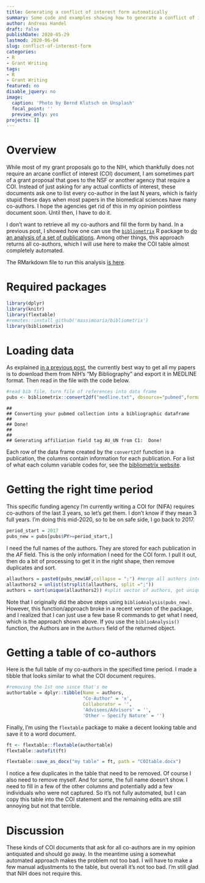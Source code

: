 ```yaml
---
title: Generating a conflict of interest form automatically
summary: Some code and examples showing how to generate a conflict of interest statement required by some funding agencies in an almost completely automated manner. 
author: Andreas Handel
draft: false
publishDate: 2020-05-29
lastmod: 2020-06-04
slug: conflict-of-interest-form
categories: 
- R 
- Grant Writing
tags: 
- R 
- Grant Writing
featured: no
disable_jquery: no
image:
  caption: 'Photo by Bernd Klutsch on Unsplash'
  focal_point: ''
  preview_only: yes
projects: []
---
```


<link href="{{< blogdown/postref >}}index_files/tabwid/tabwid.css" rel="stylesheet" />

# Overview

While most of my grant proposals go to the NIH, which thankfully does not require an arcane conflict of interest (COI) document, I am sometimes part of a grant proposal that goes to the NSF or another agency that require a COI. Instead of just asking for any actual conflicts of interest, these documents ask one to list every co-author in the last N years, which is fairly stupid these days when most papers in the biomedical sciences have many co-authors. I hope the agencies get rid of this in my opinion pointless document soon. Until then, I have to do it.

I don’t want to retrieve all my co-authors and fill the form by hand. In a previous post, I showed how one can use the [`bibliometrix`](https://www.bibliometrix.org/) R package to [do an analysis of a set of publications](/posts/publications-analysis-2/). Among other things, this approach returns all co-authors, which I will use here to make the COI table almost completely automated.

The RMarkdown file to run this analysis [is here](/post/2020-05-29-automate-conflict-of-interest-form/index.Rmarkdown).

# Required packages

``` r
library(dplyr)
library(knitr)
library(flextable)
#remotes::install_github('massimoaria/bibliometrix')
library(bibliometrix)
```

# Loading data

As explained [in a previous post](/posts/publications-analysis-2/), the currently best way to get all my papers is to download them from NIH’s “My Bibliography” and export it in MEDLINE format. Then read in the file with the code below.

``` r
#read bib file, turn file of references into data frame
pubs <- bibliometrix::convert2df("medline.txt", dbsource="pubmed",format="pubmed") 
```

    ## 
    ## Converting your pubmed collection into a bibliographic dataframe
    ## 
    ## Done!
    ## 
    ## 
    ## Generating affiliation field tag AU_UN from C1:  Done!

Each row of the data frame created by the `convert2df` function is a publication, the columns contain information for each publication.
For a list of what each column variable codes for, see the [bibliometrix website](https://www.bibliometrix.org/).

# Getting the right time period

This specific funding agency I’m currently writing a COI for (NIFA) requires co-authors of the last 3 years, so let’s get them. I don’t know if they mean 3 full years. I’m doing this mid-2020, so to be on safe side, I go back to 2017.

``` r
period_start = 2017
pubs_new = pubs[pubs$PY>=period_start,]
```

I need the full names of the authors. They are stored for each publication in the *AF* field. This is the only information I need for the COI form. I pull it out, then do a bit of processing to get it in the right shape, then remove duplicates and sort.

``` r
allauthors = paste0(pubs_new$AF,collapse = ";") #merge all authors into one vector
allauthors2 = unlist(strsplit(allauthors, split =";"))
authors = sort(unique(allauthors2)) #split vector of authors, get unique authors
```

Note that I originally did the above steps using `biblioAnalysis(pubs_new)`. However, this function/approach broke in a recent version of the package, and I realized that I can just use a few base R commands to get what I need, which is the approach shown above. If you use the `biblioAnalysis()` function, the Authors are in the `Authors` field of the returned object.

# Getting a table of co-authors

Here is the full table of my co-authors in the specified time period.
I made a tibble that looks similar to what the COI document requires.

``` r
#removing the 1st one since that's me
authortable = dplyr::tibble(Name = authors, 
                            "Co-Author" = 'x', 
                            Collaborator = '', 
                            'Advisees/Advisors' = '', 
                            'Other – Specify Nature' = '')
```

Finally, I’m using the `flextable` package to make a decent looking table and save it to a word document.

``` r
ft <- flextable::flextable(authortable)
flextable::autofit(ft)
```

<template id="346a0d98-4309-4a26-9a0b-f73298d4a474"><style>
.tabwid table{
  border-collapse:collapse;
  line-height:1;
  margin-left:auto;
  margin-right:auto;
  border-width: 0;
  display: table;
  margin-top: 1.275em;
  margin-bottom: 1.275em;
  border-spacing: 0;
  border-color: transparent;
}
.tabwid_left table{
  margin-left:0;
}
.tabwid_right table{
  margin-right:0;
}
.tabwid td {
    padding: 0;
}
.tabwid a {
  text-decoration: none;
}
.tabwid thead {
    background-color: transparent;
}
.tabwid tfoot {
    background-color: transparent;
}
.tabwid table tr {
background-color: transparent;
}
</style><div class="tabwid"><style>.cl-7f8ff422{border-collapse:collapse;}.cl-7f839614{font-family:'Arial';font-size:11pt;font-weight:normal;font-style:normal;text-decoration:none;color:rgba(0, 0, 0, 1.00);background-color:transparent;}.cl-7f839615{margin:0;text-align:left;border-bottom: 0 solid rgba(0, 0, 0, 1.00);border-top: 0 solid rgba(0, 0, 0, 1.00);border-left: 0 solid rgba(0, 0, 0, 1.00);border-right: 0 solid rgba(0, 0, 0, 1.00);padding-bottom:5pt;padding-top:5pt;padding-left:5pt;padding-right:5pt;line-height: 1;background-color:transparent;}.cl-7f8491b8{width:169pt;background-color:transparent;vertical-align: middle;border-bottom: 0 solid rgba(0, 0, 0, 1.00);border-top: 0 solid rgba(0, 0, 0, 1.00);border-left: 0 solid rgba(0, 0, 0, 1.00);border-right: 0 solid rgba(0, 0, 0, 1.00);margin-bottom:0;margin-top:0;margin-left:0;margin-right:0;}.cl-7f8491b9{width:110.4pt;background-color:transparent;vertical-align: middle;border-bottom: 0 solid rgba(0, 0, 0, 1.00);border-top: 0 solid rgba(0, 0, 0, 1.00);border-left: 0 solid rgba(0, 0, 0, 1.00);border-right: 0 solid rgba(0, 0, 0, 1.00);margin-bottom:0;margin-top:0;margin-left:0;margin-right:0;}.cl-7f8491ba{width:80.5pt;background-color:transparent;vertical-align: middle;border-bottom: 0 solid rgba(0, 0, 0, 1.00);border-top: 0 solid rgba(0, 0, 0, 1.00);border-left: 0 solid rgba(0, 0, 0, 1.00);border-right: 0 solid rgba(0, 0, 0, 1.00);margin-bottom:0;margin-top:0;margin-left:0;margin-right:0;}.cl-7f8491bb{width:70.7pt;background-color:transparent;vertical-align: middle;border-bottom: 0 solid rgba(0, 0, 0, 1.00);border-top: 0 solid rgba(0, 0, 0, 1.00);border-left: 0 solid rgba(0, 0, 0, 1.00);border-right: 0 solid rgba(0, 0, 0, 1.00);margin-bottom:0;margin-top:0;margin-left:0;margin-right:0;}.cl-7f8491bc{width:132.4pt;background-color:transparent;vertical-align: middle;border-bottom: 0 solid rgba(0, 0, 0, 1.00);border-top: 0 solid rgba(0, 0, 0, 1.00);border-left: 0 solid rgba(0, 0, 0, 1.00);border-right: 0 solid rgba(0, 0, 0, 1.00);margin-bottom:0;margin-top:0;margin-left:0;margin-right:0;}.cl-7f8491bd{width:110.4pt;background-color:transparent;vertical-align: middle;border-bottom: 0 solid rgba(0, 0, 0, 1.00);border-top: 0 solid rgba(0, 0, 0, 1.00);border-left: 0 solid rgba(0, 0, 0, 1.00);border-right: 0 solid rgba(0, 0, 0, 1.00);margin-bottom:0;margin-top:0;margin-left:0;margin-right:0;}.cl-7f8491be{width:132.4pt;background-color:transparent;vertical-align: middle;border-bottom: 0 solid rgba(0, 0, 0, 1.00);border-top: 0 solid rgba(0, 0, 0, 1.00);border-left: 0 solid rgba(0, 0, 0, 1.00);border-right: 0 solid rgba(0, 0, 0, 1.00);margin-bottom:0;margin-top:0;margin-left:0;margin-right:0;}.cl-7f8491bf{width:80.5pt;background-color:transparent;vertical-align: middle;border-bottom: 0 solid rgba(0, 0, 0, 1.00);border-top: 0 solid rgba(0, 0, 0, 1.00);border-left: 0 solid rgba(0, 0, 0, 1.00);border-right: 0 solid rgba(0, 0, 0, 1.00);margin-bottom:0;margin-top:0;margin-left:0;margin-right:0;}.cl-7f8491c0{width:169pt;background-color:transparent;vertical-align: middle;border-bottom: 0 solid rgba(0, 0, 0, 1.00);border-top: 0 solid rgba(0, 0, 0, 1.00);border-left: 0 solid rgba(0, 0, 0, 1.00);border-right: 0 solid rgba(0, 0, 0, 1.00);margin-bottom:0;margin-top:0;margin-left:0;margin-right:0;}.cl-7f8491c1{width:70.7pt;background-color:transparent;vertical-align: middle;border-bottom: 0 solid rgba(0, 0, 0, 1.00);border-top: 0 solid rgba(0, 0, 0, 1.00);border-left: 0 solid rgba(0, 0, 0, 1.00);border-right: 0 solid rgba(0, 0, 0, 1.00);margin-bottom:0;margin-top:0;margin-left:0;margin-right:0;}.cl-7f8491c2{width:110.4pt;background-color:transparent;vertical-align: middle;border-bottom: 0 solid rgba(0, 0, 0, 1.00);border-top: 0 solid rgba(0, 0, 0, 1.00);border-left: 0 solid rgba(0, 0, 0, 1.00);border-right: 0 solid rgba(0, 0, 0, 1.00);margin-bottom:0;margin-top:0;margin-left:0;margin-right:0;}.cl-7f852dc6{width:169pt;background-color:transparent;vertical-align: middle;border-bottom: 0 solid rgba(0, 0, 0, 1.00);border-top: 0 solid rgba(0, 0, 0, 1.00);border-left: 0 solid rgba(0, 0, 0, 1.00);border-right: 0 solid rgba(0, 0, 0, 1.00);margin-bottom:0;margin-top:0;margin-left:0;margin-right:0;}.cl-7f852dc7{width:80.5pt;background-color:transparent;vertical-align: middle;border-bottom: 0 solid rgba(0, 0, 0, 1.00);border-top: 0 solid rgba(0, 0, 0, 1.00);border-left: 0 solid rgba(0, 0, 0, 1.00);border-right: 0 solid rgba(0, 0, 0, 1.00);margin-bottom:0;margin-top:0;margin-left:0;margin-right:0;}.cl-7f852dc8{width:70.7pt;background-color:transparent;vertical-align: middle;border-bottom: 0 solid rgba(0, 0, 0, 1.00);border-top: 0 solid rgba(0, 0, 0, 1.00);border-left: 0 solid rgba(0, 0, 0, 1.00);border-right: 0 solid rgba(0, 0, 0, 1.00);margin-bottom:0;margin-top:0;margin-left:0;margin-right:0;}.cl-7f852dc9{width:132.4pt;background-color:transparent;vertical-align: middle;border-bottom: 0 solid rgba(0, 0, 0, 1.00);border-top: 0 solid rgba(0, 0, 0, 1.00);border-left: 0 solid rgba(0, 0, 0, 1.00);border-right: 0 solid rgba(0, 0, 0, 1.00);margin-bottom:0;margin-top:0;margin-left:0;margin-right:0;}.cl-7f852dca{width:110.4pt;background-color:transparent;vertical-align: middle;border-bottom: 2pt solid rgba(102, 102, 102, 1.00);border-top: 0 solid rgba(0, 0, 0, 1.00);border-left: 0 solid rgba(0, 0, 0, 1.00);border-right: 0 solid rgba(0, 0, 0, 1.00);margin-bottom:0;margin-top:0;margin-left:0;margin-right:0;}.cl-7f852dcb{width:132.4pt;background-color:transparent;vertical-align: middle;border-bottom: 2pt solid rgba(102, 102, 102, 1.00);border-top: 0 solid rgba(0, 0, 0, 1.00);border-left: 0 solid rgba(0, 0, 0, 1.00);border-right: 0 solid rgba(0, 0, 0, 1.00);margin-bottom:0;margin-top:0;margin-left:0;margin-right:0;}.cl-7f852dcc{width:80.5pt;background-color:transparent;vertical-align: middle;border-bottom: 2pt solid rgba(102, 102, 102, 1.00);border-top: 0 solid rgba(0, 0, 0, 1.00);border-left: 0 solid rgba(0, 0, 0, 1.00);border-right: 0 solid rgba(0, 0, 0, 1.00);margin-bottom:0;margin-top:0;margin-left:0;margin-right:0;}.cl-7f852dcd{width:70.7pt;background-color:transparent;vertical-align: middle;border-bottom: 2pt solid rgba(102, 102, 102, 1.00);border-top: 0 solid rgba(0, 0, 0, 1.00);border-left: 0 solid rgba(0, 0, 0, 1.00);border-right: 0 solid rgba(0, 0, 0, 1.00);margin-bottom:0;margin-top:0;margin-left:0;margin-right:0;}.cl-7f852dce{width:169pt;background-color:transparent;vertical-align: middle;border-bottom: 2pt solid rgba(102, 102, 102, 1.00);border-top: 0 solid rgba(0, 0, 0, 1.00);border-left: 0 solid rgba(0, 0, 0, 1.00);border-right: 0 solid rgba(0, 0, 0, 1.00);margin-bottom:0;margin-top:0;margin-left:0;margin-right:0;}.cl-7f852dcf{width:70.7pt;background-color:transparent;vertical-align: middle;border-bottom: 2pt solid rgba(102, 102, 102, 1.00);border-top: 2pt solid rgba(102, 102, 102, 1.00);border-left: 0 solid rgba(0, 0, 0, 1.00);border-right: 0 solid rgba(0, 0, 0, 1.00);margin-bottom:0;margin-top:0;margin-left:0;margin-right:0;}.cl-7f852dd0{width:80.5pt;background-color:transparent;vertical-align: middle;border-bottom: 2pt solid rgba(102, 102, 102, 1.00);border-top: 2pt solid rgba(102, 102, 102, 1.00);border-left: 0 solid rgba(0, 0, 0, 1.00);border-right: 0 solid rgba(0, 0, 0, 1.00);margin-bottom:0;margin-top:0;margin-left:0;margin-right:0;}.cl-7f8575ce{width:110.4pt;background-color:transparent;vertical-align: middle;border-bottom: 2pt solid rgba(102, 102, 102, 1.00);border-top: 2pt solid rgba(102, 102, 102, 1.00);border-left: 0 solid rgba(0, 0, 0, 1.00);border-right: 0 solid rgba(0, 0, 0, 1.00);margin-bottom:0;margin-top:0;margin-left:0;margin-right:0;}.cl-7f8575cf{width:132.4pt;background-color:transparent;vertical-align: middle;border-bottom: 2pt solid rgba(102, 102, 102, 1.00);border-top: 2pt solid rgba(102, 102, 102, 1.00);border-left: 0 solid rgba(0, 0, 0, 1.00);border-right: 0 solid rgba(0, 0, 0, 1.00);margin-bottom:0;margin-top:0;margin-left:0;margin-right:0;}.cl-7f8575d0{width:169pt;background-color:transparent;vertical-align: middle;border-bottom: 2pt solid rgba(102, 102, 102, 1.00);border-top: 2pt solid rgba(102, 102, 102, 1.00);border-left: 0 solid rgba(0, 0, 0, 1.00);border-right: 0 solid rgba(0, 0, 0, 1.00);margin-bottom:0;margin-top:0;margin-left:0;margin-right:0;}</style><table class='cl-7f8ff422'>
<thead><tr style="overflow-wrap:break-word;"><td class="cl-7f8575d0"><p class="cl-7f839615"><span class="cl-7f839614">Name</span></p></td><td class="cl-7f852dcf"><p class="cl-7f839615"><span class="cl-7f839614">Co-Author</span></p></td><td class="cl-7f852dd0"><p class="cl-7f839615"><span class="cl-7f839614">Collaborator</span></p></td><td class="cl-7f8575ce"><p class="cl-7f839615"><span class="cl-7f839614">Advisees/Advisors</span></p></td><td class="cl-7f8575cf"><p class="cl-7f839615"><span class="cl-7f839614">Other – Specify Nature</span></p></td></tr></thead><tbody><tr style="overflow-wrap:break-word;"><td class="cl-7f8491b8"><p class="cl-7f839615"><span class="cl-7f839614">AHMED, HASAN</span></p></td><td class="cl-7f8491bb"><p class="cl-7f839615"><span class="cl-7f839614">x</span></p></td><td class="cl-7f8491ba"><p class="cl-7f839615"><span class="cl-7f839614"></span></p></td><td class="cl-7f8491b9"><p class="cl-7f839615"><span class="cl-7f839614"></span></p></td><td class="cl-7f8491bc"><p class="cl-7f839615"><span class="cl-7f839614"></span></p></td></tr><tr style="overflow-wrap:break-word;"><td class="cl-7f852dc6"><p class="cl-7f839615"><span class="cl-7f839614">ALIKHAN, MALIHA A</span></p></td><td class="cl-7f852dc8"><p class="cl-7f839615"><span class="cl-7f839614">x</span></p></td><td class="cl-7f852dc7"><p class="cl-7f839615"><span class="cl-7f839614"></span></p></td><td class="cl-7f8491c2"><p class="cl-7f839615"><span class="cl-7f839614"></span></p></td><td class="cl-7f852dc9"><p class="cl-7f839615"><span class="cl-7f839614"></span></p></td></tr><tr style="overflow-wrap:break-word;"><td class="cl-7f852dc6"><p class="cl-7f839615"><span class="cl-7f839614">AMANNA, IAN J</span></p></td><td class="cl-7f852dc8"><p class="cl-7f839615"><span class="cl-7f839614">x</span></p></td><td class="cl-7f852dc7"><p class="cl-7f839615"><span class="cl-7f839614"></span></p></td><td class="cl-7f8491c2"><p class="cl-7f839615"><span class="cl-7f839614"></span></p></td><td class="cl-7f852dc9"><p class="cl-7f839615"><span class="cl-7f839614"></span></p></td></tr><tr style="overflow-wrap:break-word;"><td class="cl-7f8491b8"><p class="cl-7f839615"><span class="cl-7f839614">ANTIA, ALICE</span></p></td><td class="cl-7f8491bb"><p class="cl-7f839615"><span class="cl-7f839614">x</span></p></td><td class="cl-7f8491ba"><p class="cl-7f839615"><span class="cl-7f839614"></span></p></td><td class="cl-7f8491b9"><p class="cl-7f839615"><span class="cl-7f839614"></span></p></td><td class="cl-7f8491bc"><p class="cl-7f839615"><span class="cl-7f839614"></span></p></td></tr><tr style="overflow-wrap:break-word;"><td class="cl-7f8491c0"><p class="cl-7f839615"><span class="cl-7f839614">ANTIA, RUSTOM</span></p></td><td class="cl-7f8491c1"><p class="cl-7f839615"><span class="cl-7f839614">x</span></p></td><td class="cl-7f8491bf"><p class="cl-7f839615"><span class="cl-7f839614"></span></p></td><td class="cl-7f8491bd"><p class="cl-7f839615"><span class="cl-7f839614"></span></p></td><td class="cl-7f8491be"><p class="cl-7f839615"><span class="cl-7f839614"></span></p></td></tr><tr style="overflow-wrap:break-word;"><td class="cl-7f8491c0"><p class="cl-7f839615"><span class="cl-7f839614">BOOM, W HENRY</span></p></td><td class="cl-7f8491c1"><p class="cl-7f839615"><span class="cl-7f839614">x</span></p></td><td class="cl-7f8491bf"><p class="cl-7f839615"><span class="cl-7f839614"></span></p></td><td class="cl-7f8491bd"><p class="cl-7f839615"><span class="cl-7f839614"></span></p></td><td class="cl-7f8491be"><p class="cl-7f839615"><span class="cl-7f839614"></span></p></td></tr><tr style="overflow-wrap:break-word;"><td class="cl-7f8491b8"><p class="cl-7f839615"><span class="cl-7f839614">BULUSHEVA, IRINA</span></p></td><td class="cl-7f8491bb"><p class="cl-7f839615"><span class="cl-7f839614">x</span></p></td><td class="cl-7f8491ba"><p class="cl-7f839615"><span class="cl-7f839614"></span></p></td><td class="cl-7f8491b9"><p class="cl-7f839615"><span class="cl-7f839614"></span></p></td><td class="cl-7f8491bc"><p class="cl-7f839615"><span class="cl-7f839614"></span></p></td></tr><tr style="overflow-wrap:break-word;"><td class="cl-7f8491c0"><p class="cl-7f839615"><span class="cl-7f839614">CARLSON, NICHOLE E</span></p></td><td class="cl-7f8491c1"><p class="cl-7f839615"><span class="cl-7f839614">x</span></p></td><td class="cl-7f8491bf"><p class="cl-7f839615"><span class="cl-7f839614"></span></p></td><td class="cl-7f8491bd"><p class="cl-7f839615"><span class="cl-7f839614"></span></p></td><td class="cl-7f8491be"><p class="cl-7f839615"><span class="cl-7f839614"></span></p></td></tr><tr style="overflow-wrap:break-word;"><td class="cl-7f8491c0"><p class="cl-7f839615"><span class="cl-7f839614">CASTELLANOS, M E</span></p></td><td class="cl-7f8491c1"><p class="cl-7f839615"><span class="cl-7f839614">x</span></p></td><td class="cl-7f8491bf"><p class="cl-7f839615"><span class="cl-7f839614"></span></p></td><td class="cl-7f8491bd"><p class="cl-7f839615"><span class="cl-7f839614"></span></p></td><td class="cl-7f8491be"><p class="cl-7f839615"><span class="cl-7f839614"></span></p></td></tr><tr style="overflow-wrap:break-word;"><td class="cl-7f8491c0"><p class="cl-7f839615"><span class="cl-7f839614">CASTELLANOS, MARIA</span></p></td><td class="cl-7f8491c1"><p class="cl-7f839615"><span class="cl-7f839614">x</span></p></td><td class="cl-7f8491bf"><p class="cl-7f839615"><span class="cl-7f839614"></span></p></td><td class="cl-7f8491bd"><p class="cl-7f839615"><span class="cl-7f839614"></span></p></td><td class="cl-7f8491be"><p class="cl-7f839615"><span class="cl-7f839614"></span></p></td></tr><tr style="overflow-wrap:break-word;"><td class="cl-7f8491b8"><p class="cl-7f839615"><span class="cl-7f839614">CHAKRABURTY, SRIJITA</span></p></td><td class="cl-7f8491bb"><p class="cl-7f839615"><span class="cl-7f839614">x</span></p></td><td class="cl-7f8491ba"><p class="cl-7f839615"><span class="cl-7f839614"></span></p></td><td class="cl-7f8491b9"><p class="cl-7f839615"><span class="cl-7f839614"></span></p></td><td class="cl-7f8491bc"><p class="cl-7f839615"><span class="cl-7f839614"></span></p></td></tr><tr style="overflow-wrap:break-word;"><td class="cl-7f8491b8"><p class="cl-7f839615"><span class="cl-7f839614">CHEN, ENFU</span></p></td><td class="cl-7f8491bb"><p class="cl-7f839615"><span class="cl-7f839614">x</span></p></td><td class="cl-7f8491ba"><p class="cl-7f839615"><span class="cl-7f839614"></span></p></td><td class="cl-7f8491b9"><p class="cl-7f839615"><span class="cl-7f839614"></span></p></td><td class="cl-7f8491bc"><p class="cl-7f839615"><span class="cl-7f839614"></span></p></td></tr><tr style="overflow-wrap:break-word;"><td class="cl-7f8491b8"><p class="cl-7f839615"><span class="cl-7f839614">CHENG, WEI</span></p></td><td class="cl-7f8491bb"><p class="cl-7f839615"><span class="cl-7f839614">x</span></p></td><td class="cl-7f8491ba"><p class="cl-7f839615"><span class="cl-7f839614"></span></p></td><td class="cl-7f8491b9"><p class="cl-7f839615"><span class="cl-7f839614"></span></p></td><td class="cl-7f8491bc"><p class="cl-7f839615"><span class="cl-7f839614"></span></p></td></tr><tr style="overflow-wrap:break-word;"><td class="cl-7f8491c0"><p class="cl-7f839615"><span class="cl-7f839614">COATES, P TOBY</span></p></td><td class="cl-7f8491c1"><p class="cl-7f839615"><span class="cl-7f839614">x</span></p></td><td class="cl-7f8491bf"><p class="cl-7f839615"><span class="cl-7f839614"></span></p></td><td class="cl-7f8491bd"><p class="cl-7f839615"><span class="cl-7f839614"></span></p></td><td class="cl-7f8491be"><p class="cl-7f839615"><span class="cl-7f839614"></span></p></td></tr><tr style="overflow-wrap:break-word;"><td class="cl-7f8491c0"><p class="cl-7f839615"><span class="cl-7f839614">CROFT, NATHAN P</span></p></td><td class="cl-7f8491c1"><p class="cl-7f839615"><span class="cl-7f839614">x</span></p></td><td class="cl-7f8491bf"><p class="cl-7f839615"><span class="cl-7f839614"></span></p></td><td class="cl-7f8491bd"><p class="cl-7f839615"><span class="cl-7f839614"></span></p></td><td class="cl-7f8491be"><p class="cl-7f839615"><span class="cl-7f839614"></span></p></td></tr><tr style="overflow-wrap:break-word;"><td class="cl-7f852dc6"><p class="cl-7f839615"><span class="cl-7f839614">DALE, ARIELLA PERRY</span></p></td><td class="cl-7f852dc8"><p class="cl-7f839615"><span class="cl-7f839614">x</span></p></td><td class="cl-7f852dc7"><p class="cl-7f839615"><span class="cl-7f839614"></span></p></td><td class="cl-7f8491c2"><p class="cl-7f839615"><span class="cl-7f839614"></span></p></td><td class="cl-7f852dc9"><p class="cl-7f839615"><span class="cl-7f839614"></span></p></td></tr><tr style="overflow-wrap:break-word;"><td class="cl-7f8491c0"><p class="cl-7f839615"><span class="cl-7f839614">DENHOLM, J T</span></p></td><td class="cl-7f8491c1"><p class="cl-7f839615"><span class="cl-7f839614">x</span></p></td><td class="cl-7f8491bf"><p class="cl-7f839615"><span class="cl-7f839614"></span></p></td><td class="cl-7f8491bd"><p class="cl-7f839615"><span class="cl-7f839614"></span></p></td><td class="cl-7f8491be"><p class="cl-7f839615"><span class="cl-7f839614"></span></p></td></tr><tr style="overflow-wrap:break-word;"><td class="cl-7f8491c0"><p class="cl-7f839615"><span class="cl-7f839614">DOBBIN, KEVIN</span></p></td><td class="cl-7f8491c1"><p class="cl-7f839615"><span class="cl-7f839614">x</span></p></td><td class="cl-7f8491bf"><p class="cl-7f839615"><span class="cl-7f839614"></span></p></td><td class="cl-7f8491bd"><p class="cl-7f839615"><span class="cl-7f839614"></span></p></td><td class="cl-7f8491be"><p class="cl-7f839615"><span class="cl-7f839614"></span></p></td></tr><tr style="overflow-wrap:break-word;"><td class="cl-7f852dc6"><p class="cl-7f839615"><span class="cl-7f839614">DUDEK, NADINE L</span></p></td><td class="cl-7f852dc8"><p class="cl-7f839615"><span class="cl-7f839614">x</span></p></td><td class="cl-7f852dc7"><p class="cl-7f839615"><span class="cl-7f839614"></span></p></td><td class="cl-7f8491c2"><p class="cl-7f839615"><span class="cl-7f839614"></span></p></td><td class="cl-7f852dc9"><p class="cl-7f839615"><span class="cl-7f839614"></span></p></td></tr><tr style="overflow-wrap:break-word;"><td class="cl-7f852dc6"><p class="cl-7f839615"><span class="cl-7f839614">EBELL, MARK</span></p></td><td class="cl-7f852dc8"><p class="cl-7f839615"><span class="cl-7f839614">x</span></p></td><td class="cl-7f852dc7"><p class="cl-7f839615"><span class="cl-7f839614"></span></p></td><td class="cl-7f8491c2"><p class="cl-7f839615"><span class="cl-7f839614"></span></p></td><td class="cl-7f852dc9"><p class="cl-7f839615"><span class="cl-7f839614"></span></p></td></tr><tr style="overflow-wrap:break-word;"><td class="cl-7f852dc6"><p class="cl-7f839615"><span class="cl-7f839614">EBELL, MARK H</span></p></td><td class="cl-7f852dc8"><p class="cl-7f839615"><span class="cl-7f839614">x</span></p></td><td class="cl-7f852dc7"><p class="cl-7f839615"><span class="cl-7f839614"></span></p></td><td class="cl-7f8491c2"><p class="cl-7f839615"><span class="cl-7f839614"></span></p></td><td class="cl-7f852dc9"><p class="cl-7f839615"><span class="cl-7f839614"></span></p></td></tr><tr style="overflow-wrap:break-word;"><td class="cl-7f8491b8"><p class="cl-7f839615"><span class="cl-7f839614">EGGENHUIZEN, PETER J</span></p></td><td class="cl-7f8491bb"><p class="cl-7f839615"><span class="cl-7f839614">x</span></p></td><td class="cl-7f8491ba"><p class="cl-7f839615"><span class="cl-7f839614"></span></p></td><td class="cl-7f8491b9"><p class="cl-7f839615"><span class="cl-7f839614"></span></p></td><td class="cl-7f8491bc"><p class="cl-7f839615"><span class="cl-7f839614"></span></p></td></tr><tr style="overflow-wrap:break-word;"><td class="cl-7f8491c0"><p class="cl-7f839615"><span class="cl-7f839614">FOREHAND, RONALD</span></p></td><td class="cl-7f8491c1"><p class="cl-7f839615"><span class="cl-7f839614">x</span></p></td><td class="cl-7f8491bf"><p class="cl-7f839615"><span class="cl-7f839614"></span></p></td><td class="cl-7f8491bd"><p class="cl-7f839615"><span class="cl-7f839614"></span></p></td><td class="cl-7f8491be"><p class="cl-7f839615"><span class="cl-7f839614"></span></p></td></tr><tr style="overflow-wrap:break-word;"><td class="cl-7f8491b8"><p class="cl-7f839615"><span class="cl-7f839614">FUGGER, LARS</span></p></td><td class="cl-7f8491bb"><p class="cl-7f839615"><span class="cl-7f839614">x</span></p></td><td class="cl-7f8491ba"><p class="cl-7f839615"><span class="cl-7f839614"></span></p></td><td class="cl-7f8491b9"><p class="cl-7f839615"><span class="cl-7f839614"></span></p></td><td class="cl-7f8491bc"><p class="cl-7f839615"><span class="cl-7f839614"></span></p></td></tr><tr style="overflow-wrap:break-word;"><td class="cl-7f8491c0"><p class="cl-7f839615"><span class="cl-7f839614">GAN, POH Y</span></p></td><td class="cl-7f8491c1"><p class="cl-7f839615"><span class="cl-7f839614">x</span></p></td><td class="cl-7f8491bf"><p class="cl-7f839615"><span class="cl-7f839614"></span></p></td><td class="cl-7f8491bd"><p class="cl-7f839615"><span class="cl-7f839614"></span></p></td><td class="cl-7f8491be"><p class="cl-7f839615"><span class="cl-7f839614"></span></p></td></tr><tr style="overflow-wrap:break-word;"><td class="cl-7f8491c0"><p class="cl-7f839615"><span class="cl-7f839614">GARCIA-SASTRE, ADOLFO</span></p></td><td class="cl-7f8491c1"><p class="cl-7f839615"><span class="cl-7f839614">x</span></p></td><td class="cl-7f8491bf"><p class="cl-7f839615"><span class="cl-7f839614"></span></p></td><td class="cl-7f8491bd"><p class="cl-7f839615"><span class="cl-7f839614"></span></p></td><td class="cl-7f8491be"><p class="cl-7f839615"><span class="cl-7f839614"></span></p></td></tr><tr style="overflow-wrap:break-word;"><td class="cl-7f8491c0"><p class="cl-7f839615"><span class="cl-7f839614">GREGERSEN, JON W</span></p></td><td class="cl-7f8491c1"><p class="cl-7f839615"><span class="cl-7f839614">x</span></p></td><td class="cl-7f8491bf"><p class="cl-7f839615"><span class="cl-7f839614"></span></p></td><td class="cl-7f8491bd"><p class="cl-7f839615"><span class="cl-7f839614"></span></p></td><td class="cl-7f8491be"><p class="cl-7f839615"><span class="cl-7f839614"></span></p></td></tr><tr style="overflow-wrap:break-word;"><td class="cl-7f8491b8"><p class="cl-7f839615"><span class="cl-7f839614">GUAN, JING</span></p></td><td class="cl-7f8491bb"><p class="cl-7f839615"><span class="cl-7f839614">x</span></p></td><td class="cl-7f8491ba"><p class="cl-7f839615"><span class="cl-7f839614"></span></p></td><td class="cl-7f8491b9"><p class="cl-7f839615"><span class="cl-7f839614"></span></p></td><td class="cl-7f8491bc"><p class="cl-7f839615"><span class="cl-7f839614"></span></p></td></tr><tr style="overflow-wrap:break-word;"><td class="cl-7f8491c0"><p class="cl-7f839615"><span class="cl-7f839614">HALLORAN, M ELIZABETH</span></p></td><td class="cl-7f8491c1"><p class="cl-7f839615"><span class="cl-7f839614">x</span></p></td><td class="cl-7f8491bf"><p class="cl-7f839615"><span class="cl-7f839614"></span></p></td><td class="cl-7f8491bd"><p class="cl-7f839615"><span class="cl-7f839614"></span></p></td><td class="cl-7f8491be"><p class="cl-7f839615"><span class="cl-7f839614"></span></p></td></tr><tr style="overflow-wrap:break-word;"><td class="cl-7f852dc6"><p class="cl-7f839615"><span class="cl-7f839614">HANDEL, A</span></p></td><td class="cl-7f852dc8"><p class="cl-7f839615"><span class="cl-7f839614">x</span></p></td><td class="cl-7f852dc7"><p class="cl-7f839615"><span class="cl-7f839614"></span></p></td><td class="cl-7f8491c2"><p class="cl-7f839615"><span class="cl-7f839614"></span></p></td><td class="cl-7f852dc9"><p class="cl-7f839615"><span class="cl-7f839614"></span></p></td></tr><tr style="overflow-wrap:break-word;"><td class="cl-7f8491b8"><p class="cl-7f839615"><span class="cl-7f839614">HANDEL, ANDREAS</span></p></td><td class="cl-7f8491bb"><p class="cl-7f839615"><span class="cl-7f839614">x</span></p></td><td class="cl-7f8491ba"><p class="cl-7f839615"><span class="cl-7f839614"></span></p></td><td class="cl-7f8491b9"><p class="cl-7f839615"><span class="cl-7f839614"></span></p></td><td class="cl-7f8491bc"><p class="cl-7f839615"><span class="cl-7f839614"></span></p></td></tr><tr style="overflow-wrap:break-word;"><td class="cl-7f8491c0"><p class="cl-7f839615"><span class="cl-7f839614">HECKMAN, TIMOTHY G</span></p></td><td class="cl-7f8491c1"><p class="cl-7f839615"><span class="cl-7f839614">x</span></p></td><td class="cl-7f8491bf"><p class="cl-7f839615"><span class="cl-7f839614"></span></p></td><td class="cl-7f8491bd"><p class="cl-7f839615"><span class="cl-7f839614"></span></p></td><td class="cl-7f8491be"><p class="cl-7f839615"><span class="cl-7f839614"></span></p></td></tr><tr style="overflow-wrap:break-word;"><td class="cl-7f8491c0"><p class="cl-7f839615"><span class="cl-7f839614">HOLDSWORTH, STEPHEN R</span></p></td><td class="cl-7f8491c1"><p class="cl-7f839615"><span class="cl-7f839614">x</span></p></td><td class="cl-7f8491bf"><p class="cl-7f839615"><span class="cl-7f839614"></span></p></td><td class="cl-7f8491bd"><p class="cl-7f839615"><span class="cl-7f839614"></span></p></td><td class="cl-7f8491be"><p class="cl-7f839615"><span class="cl-7f839614"></span></p></td></tr><tr style="overflow-wrap:break-word;"><td class="cl-7f8491c0"><p class="cl-7f839615"><span class="cl-7f839614">HOLT, STEPHEN G</span></p></td><td class="cl-7f8491c1"><p class="cl-7f839615"><span class="cl-7f839614">x</span></p></td><td class="cl-7f8491bf"><p class="cl-7f839615"><span class="cl-7f839614"></span></p></td><td class="cl-7f8491bd"><p class="cl-7f839615"><span class="cl-7f839614"></span></p></td><td class="cl-7f8491be"><p class="cl-7f839615"><span class="cl-7f839614"></span></p></td></tr><tr style="overflow-wrap:break-word;"><td class="cl-7f8491c0"><p class="cl-7f839615"><span class="cl-7f839614">HOUBEN, R M G J</span></p></td><td class="cl-7f8491c1"><p class="cl-7f839615"><span class="cl-7f839614">x</span></p></td><td class="cl-7f8491bf"><p class="cl-7f839615"><span class="cl-7f839614"></span></p></td><td class="cl-7f8491bd"><p class="cl-7f839615"><span class="cl-7f839614"></span></p></td><td class="cl-7f8491be"><p class="cl-7f839615"><span class="cl-7f839614"></span></p></td></tr><tr style="overflow-wrap:break-word;"><td class="cl-7f8491c0"><p class="cl-7f839615"><span class="cl-7f839614">HUANG, HAODI</span></p></td><td class="cl-7f8491c1"><p class="cl-7f839615"><span class="cl-7f839614">x</span></p></td><td class="cl-7f8491bf"><p class="cl-7f839615"><span class="cl-7f839614"></span></p></td><td class="cl-7f8491bd"><p class="cl-7f839615"><span class="cl-7f839614"></span></p></td><td class="cl-7f8491be"><p class="cl-7f839615"><span class="cl-7f839614"></span></p></td></tr><tr style="overflow-wrap:break-word;"><td class="cl-7f8491c0"><p class="cl-7f839615"><span class="cl-7f839614">HUDSON, BILLY G</span></p></td><td class="cl-7f8491c1"><p class="cl-7f839615"><span class="cl-7f839614">x</span></p></td><td class="cl-7f8491bf"><p class="cl-7f839615"><span class="cl-7f839614"></span></p></td><td class="cl-7f8491bd"><p class="cl-7f839615"><span class="cl-7f839614"></span></p></td><td class="cl-7f8491be"><p class="cl-7f839615"><span class="cl-7f839614"></span></p></td></tr><tr style="overflow-wrap:break-word;"><td class="cl-7f8491c0"><p class="cl-7f839615"><span class="cl-7f839614">HUO, XIANG</span></p></td><td class="cl-7f8491c1"><p class="cl-7f839615"><span class="cl-7f839614">x</span></p></td><td class="cl-7f8491bf"><p class="cl-7f839615"><span class="cl-7f839614"></span></p></td><td class="cl-7f8491bd"><p class="cl-7f839615"><span class="cl-7f839614"></span></p></td><td class="cl-7f8491be"><p class="cl-7f839615"><span class="cl-7f839614"></span></p></td></tr><tr style="overflow-wrap:break-word;"><td class="cl-7f8491b8"><p class="cl-7f839615"><span class="cl-7f839614">HUYNH, MEGAN</span></p></td><td class="cl-7f8491bb"><p class="cl-7f839615"><span class="cl-7f839614">x</span></p></td><td class="cl-7f8491ba"><p class="cl-7f839615"><span class="cl-7f839614"></span></p></td><td class="cl-7f8491b9"><p class="cl-7f839615"><span class="cl-7f839614"></span></p></td><td class="cl-7f8491bc"><p class="cl-7f839615"><span class="cl-7f839614"></span></p></td></tr><tr style="overflow-wrap:break-word;"><td class="cl-7f8491c0"><p class="cl-7f839615"><span class="cl-7f839614">JOLOBA, MOSES L</span></p></td><td class="cl-7f8491c1"><p class="cl-7f839615"><span class="cl-7f839614">x</span></p></td><td class="cl-7f8491bf"><p class="cl-7f839615"><span class="cl-7f839614"></span></p></td><td class="cl-7f8491bd"><p class="cl-7f839615"><span class="cl-7f839614"></span></p></td><td class="cl-7f8491be"><p class="cl-7f839615"><span class="cl-7f839614"></span></p></td></tr><tr style="overflow-wrap:break-word;"><td class="cl-7f852dc6"><p class="cl-7f839615"><span class="cl-7f839614">KAKAIRE, R</span></p></td><td class="cl-7f852dc8"><p class="cl-7f839615"><span class="cl-7f839614">x</span></p></td><td class="cl-7f852dc7"><p class="cl-7f839615"><span class="cl-7f839614"></span></p></td><td class="cl-7f8491c2"><p class="cl-7f839615"><span class="cl-7f839614"></span></p></td><td class="cl-7f852dc9"><p class="cl-7f839615"><span class="cl-7f839614"></span></p></td></tr><tr style="overflow-wrap:break-word;"><td class="cl-7f8491b8"><p class="cl-7f839615"><span class="cl-7f839614">KIRIMUNDA, S</span></p></td><td class="cl-7f8491bb"><p class="cl-7f839615"><span class="cl-7f839614">x</span></p></td><td class="cl-7f8491ba"><p class="cl-7f839615"><span class="cl-7f839614"></span></p></td><td class="cl-7f8491b9"><p class="cl-7f839615"><span class="cl-7f839614"></span></p></td><td class="cl-7f8491bc"><p class="cl-7f839615"><span class="cl-7f839614"></span></p></td></tr><tr style="overflow-wrap:break-word;"><td class="cl-7f8491b8"><p class="cl-7f839615"><span class="cl-7f839614">KITCHING, A RICHARD</span></p></td><td class="cl-7f8491bb"><p class="cl-7f839615"><span class="cl-7f839614">x</span></p></td><td class="cl-7f8491ba"><p class="cl-7f839615"><span class="cl-7f839614"></span></p></td><td class="cl-7f8491b9"><p class="cl-7f839615"><span class="cl-7f839614"></span></p></td><td class="cl-7f8491bc"><p class="cl-7f839615"><span class="cl-7f839614"></span></p></td></tr><tr style="overflow-wrap:break-word;"><td class="cl-7f852dc6"><p class="cl-7f839615"><span class="cl-7f839614">KIWANUKA, N</span></p></td><td class="cl-7f852dc8"><p class="cl-7f839615"><span class="cl-7f839614">x</span></p></td><td class="cl-7f852dc7"><p class="cl-7f839615"><span class="cl-7f839614"></span></p></td><td class="cl-7f8491c2"><p class="cl-7f839615"><span class="cl-7f839614"></span></p></td><td class="cl-7f852dc9"><p class="cl-7f839615"><span class="cl-7f839614"></span></p></td></tr><tr style="overflow-wrap:break-word;"><td class="cl-7f8491c0"><p class="cl-7f839615"><span class="cl-7f839614">LA GRUTA, NICOLE L</span></p></td><td class="cl-7f8491c1"><p class="cl-7f839615"><span class="cl-7f839614">x</span></p></td><td class="cl-7f8491bf"><p class="cl-7f839615"><span class="cl-7f839614"></span></p></td><td class="cl-7f8491bd"><p class="cl-7f839615"><span class="cl-7f839614"></span></p></td><td class="cl-7f8491be"><p class="cl-7f839615"><span class="cl-7f839614"></span></p></td></tr><tr style="overflow-wrap:break-word;"><td class="cl-7f8491b8"><p class="cl-7f839615"><span class="cl-7f839614">LI, CHANGWEI</span></p></td><td class="cl-7f8491bb"><p class="cl-7f839615"><span class="cl-7f839614">x</span></p></td><td class="cl-7f8491ba"><p class="cl-7f839615"><span class="cl-7f839614"></span></p></td><td class="cl-7f8491b9"><p class="cl-7f839615"><span class="cl-7f839614"></span></p></td><td class="cl-7f8491bc"><p class="cl-7f839615"><span class="cl-7f839614"></span></p></td></tr><tr style="overflow-wrap:break-word;"><td class="cl-7f8491c0"><p class="cl-7f839615"><span class="cl-7f839614">LI, CHAO</span></p></td><td class="cl-7f8491c1"><p class="cl-7f839615"><span class="cl-7f839614">x</span></p></td><td class="cl-7f8491bf"><p class="cl-7f839615"><span class="cl-7f839614"></span></p></td><td class="cl-7f8491bd"><p class="cl-7f839615"><span class="cl-7f839614"></span></p></td><td class="cl-7f8491be"><p class="cl-7f839615"><span class="cl-7f839614"></span></p></td></tr><tr style="overflow-wrap:break-word;"><td class="cl-7f852dc6"><p class="cl-7f839615"><span class="cl-7f839614">LI, YAN</span></p></td><td class="cl-7f852dc8"><p class="cl-7f839615"><span class="cl-7f839614">x</span></p></td><td class="cl-7f852dc7"><p class="cl-7f839615"><span class="cl-7f839614"></span></p></td><td class="cl-7f8491c2"><p class="cl-7f839615"><span class="cl-7f839614"></span></p></td><td class="cl-7f852dc9"><p class="cl-7f839615"><span class="cl-7f839614"></span></p></td></tr><tr style="overflow-wrap:break-word;"><td class="cl-7f8491b8"><p class="cl-7f839615"><span class="cl-7f839614">LING, FENG</span></p></td><td class="cl-7f8491bb"><p class="cl-7f839615"><span class="cl-7f839614">x</span></p></td><td class="cl-7f8491ba"><p class="cl-7f839615"><span class="cl-7f839614"></span></p></td><td class="cl-7f8491b9"><p class="cl-7f839615"><span class="cl-7f839614"></span></p></td><td class="cl-7f8491bc"><p class="cl-7f839615"><span class="cl-7f839614"></span></p></td></tr><tr style="overflow-wrap:break-word;"><td class="cl-7f8491c0"><p class="cl-7f839615"><span class="cl-7f839614">LOH, KHAI L</span></p></td><td class="cl-7f8491c1"><p class="cl-7f839615"><span class="cl-7f839614">x</span></p></td><td class="cl-7f8491bf"><p class="cl-7f839615"><span class="cl-7f839614"></span></p></td><td class="cl-7f8491bd"><p class="cl-7f839615"><span class="cl-7f839614"></span></p></td><td class="cl-7f8491be"><p class="cl-7f839615"><span class="cl-7f839614"></span></p></td></tr><tr style="overflow-wrap:break-word;"><td class="cl-7f8491c0"><p class="cl-7f839615"><span class="cl-7f839614">LONGINI, IRA M</span></p></td><td class="cl-7f8491c1"><p class="cl-7f839615"><span class="cl-7f839614">x</span></p></td><td class="cl-7f8491bf"><p class="cl-7f839615"><span class="cl-7f839614"></span></p></td><td class="cl-7f8491bd"><p class="cl-7f839615"><span class="cl-7f839614"></span></p></td><td class="cl-7f8491be"><p class="cl-7f839615"><span class="cl-7f839614"></span></p></td></tr><tr style="overflow-wrap:break-word;"><td class="cl-7f8491c0"><p class="cl-7f839615"><span class="cl-7f839614">MALONE, LASHAUNDA L</span></p></td><td class="cl-7f8491c1"><p class="cl-7f839615"><span class="cl-7f839614">x</span></p></td><td class="cl-7f8491bf"><p class="cl-7f839615"><span class="cl-7f839614"></span></p></td><td class="cl-7f8491bd"><p class="cl-7f839615"><span class="cl-7f839614"></span></p></td><td class="cl-7f8491be"><p class="cl-7f839615"><span class="cl-7f839614"></span></p></td></tr><tr style="overflow-wrap:break-word;"><td class="cl-7f8491b8"><p class="cl-7f839615"><span class="cl-7f839614">MANICASSAMY, BALAJI</span></p></td><td class="cl-7f8491bb"><p class="cl-7f839615"><span class="cl-7f839614">x</span></p></td><td class="cl-7f8491ba"><p class="cl-7f839615"><span class="cl-7f839614"></span></p></td><td class="cl-7f8491b9"><p class="cl-7f839615"><span class="cl-7f839614"></span></p></td><td class="cl-7f8491bc"><p class="cl-7f839615"><span class="cl-7f839614"></span></p></td></tr><tr style="overflow-wrap:break-word;"><td class="cl-7f852dc6"><p class="cl-7f839615"><span class="cl-7f839614">MARTINEZ, L</span></p></td><td class="cl-7f852dc8"><p class="cl-7f839615"><span class="cl-7f839614">x</span></p></td><td class="cl-7f852dc7"><p class="cl-7f839615"><span class="cl-7f839614"></span></p></td><td class="cl-7f8491c2"><p class="cl-7f839615"><span class="cl-7f839614"></span></p></td><td class="cl-7f852dc9"><p class="cl-7f839615"><span class="cl-7f839614"></span></p></td></tr><tr style="overflow-wrap:break-word;"><td class="cl-7f8491c0"><p class="cl-7f839615"><span class="cl-7f839614">MARTINEZ, LEONARDO</span></p></td><td class="cl-7f8491c1"><p class="cl-7f839615"><span class="cl-7f839614">x</span></p></td><td class="cl-7f8491bf"><p class="cl-7f839615"><span class="cl-7f839614"></span></p></td><td class="cl-7f8491bd"><p class="cl-7f839615"><span class="cl-7f839614"></span></p></td><td class="cl-7f8491be"><p class="cl-7f839615"><span class="cl-7f839614"></span></p></td></tr><tr style="overflow-wrap:break-word;"><td class="cl-7f8491b8"><p class="cl-7f839615"><span class="cl-7f839614">MCBRYDE, E S</span></p></td><td class="cl-7f8491bb"><p class="cl-7f839615"><span class="cl-7f839614">x</span></p></td><td class="cl-7f8491ba"><p class="cl-7f839615"><span class="cl-7f839614"></span></p></td><td class="cl-7f8491b9"><p class="cl-7f839615"><span class="cl-7f839614"></span></p></td><td class="cl-7f8491bc"><p class="cl-7f839615"><span class="cl-7f839614"></span></p></td></tr><tr style="overflow-wrap:break-word;"><td class="cl-7f8491b8"><p class="cl-7f839615"><span class="cl-7f839614">MCKAY, BRIAN</span></p></td><td class="cl-7f8491bb"><p class="cl-7f839615"><span class="cl-7f839614">x</span></p></td><td class="cl-7f8491ba"><p class="cl-7f839615"><span class="cl-7f839614"></span></p></td><td class="cl-7f8491b9"><p class="cl-7f839615"><span class="cl-7f839614"></span></p></td><td class="cl-7f8491bc"><p class="cl-7f839615"><span class="cl-7f839614"></span></p></td></tr><tr style="overflow-wrap:break-word;"><td class="cl-7f8491c0"><p class="cl-7f839615"><span class="cl-7f839614">MOORE, JAMES R</span></p></td><td class="cl-7f8491c1"><p class="cl-7f839615"><span class="cl-7f839614">x</span></p></td><td class="cl-7f8491bf"><p class="cl-7f839615"><span class="cl-7f839614"></span></p></td><td class="cl-7f8491bd"><p class="cl-7f839615"><span class="cl-7f839614"></span></p></td><td class="cl-7f8491be"><p class="cl-7f839615"><span class="cl-7f839614"></span></p></td></tr><tr style="overflow-wrap:break-word;"><td class="cl-7f852dc6"><p class="cl-7f839615"><span class="cl-7f839614">MU, LAN</span></p></td><td class="cl-7f852dc8"><p class="cl-7f839615"><span class="cl-7f839614">x</span></p></td><td class="cl-7f852dc7"><p class="cl-7f839615"><span class="cl-7f839614"></span></p></td><td class="cl-7f8491c2"><p class="cl-7f839615"><span class="cl-7f839614"></span></p></td><td class="cl-7f852dc9"><p class="cl-7f839615"><span class="cl-7f839614"></span></p></td></tr><tr style="overflow-wrap:break-word;"><td class="cl-7f8491c0"><p class="cl-7f839615"><span class="cl-7f839614">OOI, JOSHUA D</span></p></td><td class="cl-7f8491c1"><p class="cl-7f839615"><span class="cl-7f839614">x</span></p></td><td class="cl-7f8491bf"><p class="cl-7f839615"><span class="cl-7f839614"></span></p></td><td class="cl-7f8491bd"><p class="cl-7f839615"><span class="cl-7f839614"></span></p></td><td class="cl-7f8491be"><p class="cl-7f839615"><span class="cl-7f839614"></span></p></td></tr><tr style="overflow-wrap:break-word;"><td class="cl-7f8491b8"><p class="cl-7f839615"><span class="cl-7f839614">PAWELEK, KASIA A</span></p></td><td class="cl-7f8491bb"><p class="cl-7f839615"><span class="cl-7f839614">x</span></p></td><td class="cl-7f8491ba"><p class="cl-7f839615"><span class="cl-7f839614"></span></p></td><td class="cl-7f8491b9"><p class="cl-7f839615"><span class="cl-7f839614"></span></p></td><td class="cl-7f8491bc"><p class="cl-7f839615"><span class="cl-7f839614"></span></p></td></tr><tr style="overflow-wrap:break-word;"><td class="cl-7f8491b8"><p class="cl-7f839615"><span class="cl-7f839614">PETERSEN, JAN</span></p></td><td class="cl-7f8491bb"><p class="cl-7f839615"><span class="cl-7f839614">x</span></p></td><td class="cl-7f8491ba"><p class="cl-7f839615"><span class="cl-7f839614"></span></p></td><td class="cl-7f8491b9"><p class="cl-7f839615"><span class="cl-7f839614"></span></p></td><td class="cl-7f8491bc"><p class="cl-7f839615"><span class="cl-7f839614"></span></p></td></tr><tr style="overflow-wrap:break-word;"><td class="cl-7f8491c0"><p class="cl-7f839615"><span class="cl-7f839614">POWER, DAVID A</span></p></td><td class="cl-7f8491c1"><p class="cl-7f839615"><span class="cl-7f839614">x</span></p></td><td class="cl-7f8491bf"><p class="cl-7f839615"><span class="cl-7f839614"></span></p></td><td class="cl-7f8491bd"><p class="cl-7f839615"><span class="cl-7f839614"></span></p></td><td class="cl-7f8491be"><p class="cl-7f839615"><span class="cl-7f839614"></span></p></td></tr><tr style="overflow-wrap:break-word;"><td class="cl-7f8491c0"><p class="cl-7f839615"><span class="cl-7f839614">PURCELL, ANTHONY W</span></p></td><td class="cl-7f8491c1"><p class="cl-7f839615"><span class="cl-7f839614">x</span></p></td><td class="cl-7f8491bf"><p class="cl-7f839615"><span class="cl-7f839614"></span></p></td><td class="cl-7f8491bd"><p class="cl-7f839615"><span class="cl-7f839614"></span></p></td><td class="cl-7f8491be"><p class="cl-7f839615"><span class="cl-7f839614"></span></p></td></tr><tr style="overflow-wrap:break-word;"><td class="cl-7f8491c0"><p class="cl-7f839615"><span class="cl-7f839614">QUACH, T</span></p></td><td class="cl-7f8491c1"><p class="cl-7f839615"><span class="cl-7f839614">x</span></p></td><td class="cl-7f8491bf"><p class="cl-7f839615"><span class="cl-7f839614"></span></p></td><td class="cl-7f8491bd"><p class="cl-7f839615"><span class="cl-7f839614"></span></p></td><td class="cl-7f8491be"><p class="cl-7f839615"><span class="cl-7f839614"></span></p></td></tr><tr style="overflow-wrap:break-word;"><td class="cl-7f8491c0"><p class="cl-7f839615"><span class="cl-7f839614">QUINN, FREDERICK D</span></p></td><td class="cl-7f8491c1"><p class="cl-7f839615"><span class="cl-7f839614">x</span></p></td><td class="cl-7f8491bf"><p class="cl-7f839615"><span class="cl-7f839614"></span></p></td><td class="cl-7f8491bd"><p class="cl-7f839615"><span class="cl-7f839614"></span></p></td><td class="cl-7f8491be"><p class="cl-7f839615"><span class="cl-7f839614"></span></p></td></tr><tr style="overflow-wrap:break-word;"><td class="cl-7f8491c0"><p class="cl-7f839615"><span class="cl-7f839614">RAGONNET, R</span></p></td><td class="cl-7f8491c1"><p class="cl-7f839615"><span class="cl-7f839614">x</span></p></td><td class="cl-7f8491bf"><p class="cl-7f839615"><span class="cl-7f839614"></span></p></td><td class="cl-7f8491bd"><p class="cl-7f839615"><span class="cl-7f839614"></span></p></td><td class="cl-7f8491be"><p class="cl-7f839615"><span class="cl-7f839614"></span></p></td></tr><tr style="overflow-wrap:break-word;"><td class="cl-7f8491b8"><p class="cl-7f839615"><span class="cl-7f839614">RAMARATHINAM, SRI H</span></p></td><td class="cl-7f8491bb"><p class="cl-7f839615"><span class="cl-7f839614">x</span></p></td><td class="cl-7f8491ba"><p class="cl-7f839615"><span class="cl-7f839614"></span></p></td><td class="cl-7f8491b9"><p class="cl-7f839615"><span class="cl-7f839614"></span></p></td><td class="cl-7f8491bc"><p class="cl-7f839615"><span class="cl-7f839614"></span></p></td></tr><tr style="overflow-wrap:break-word;"><td class="cl-7f8491b8"><p class="cl-7f839615"><span class="cl-7f839614">REID, HUGH H</span></p></td><td class="cl-7f8491bb"><p class="cl-7f839615"><span class="cl-7f839614">x</span></p></td><td class="cl-7f8491ba"><p class="cl-7f839615"><span class="cl-7f839614"></span></p></td><td class="cl-7f8491b9"><p class="cl-7f839615"><span class="cl-7f839614"></span></p></td><td class="cl-7f8491bc"><p class="cl-7f839615"><span class="cl-7f839614"></span></p></td></tr><tr style="overflow-wrap:break-word;"><td class="cl-7f8491c0"><p class="cl-7f839615"><span class="cl-7f839614">ROSSJOHN, JAMIE</span></p></td><td class="cl-7f8491c1"><p class="cl-7f839615"><span class="cl-7f839614">x</span></p></td><td class="cl-7f8491bf"><p class="cl-7f839615"><span class="cl-7f839614"></span></p></td><td class="cl-7f8491bd"><p class="cl-7f839615"><span class="cl-7f839614"></span></p></td><td class="cl-7f8491be"><p class="cl-7f839615"><span class="cl-7f839614"></span></p></td></tr><tr style="overflow-wrap:break-word;"><td class="cl-7f8491c0"><p class="cl-7f839615"><span class="cl-7f839614">SETTE, ALESSANDRO</span></p></td><td class="cl-7f8491c1"><p class="cl-7f839615"><span class="cl-7f839614">x</span></p></td><td class="cl-7f8491bf"><p class="cl-7f839615"><span class="cl-7f839614"></span></p></td><td class="cl-7f8491bd"><p class="cl-7f839615"><span class="cl-7f839614"></span></p></td><td class="cl-7f8491be"><p class="cl-7f839615"><span class="cl-7f839614"></span></p></td></tr><tr style="overflow-wrap:break-word;"><td class="cl-7f8491b8"><p class="cl-7f839615"><span class="cl-7f839614">SHEN, YE</span></p></td><td class="cl-7f8491bb"><p class="cl-7f839615"><span class="cl-7f839614">x</span></p></td><td class="cl-7f8491ba"><p class="cl-7f839615"><span class="cl-7f839614"></span></p></td><td class="cl-7f8491b9"><p class="cl-7f839615"><span class="cl-7f839614"></span></p></td><td class="cl-7f8491bc"><p class="cl-7f839615"><span class="cl-7f839614"></span></p></td></tr><tr style="overflow-wrap:break-word;"><td class="cl-7f8491c0"><p class="cl-7f839615"><span class="cl-7f839614">SIDNEY, JOHN</span></p></td><td class="cl-7f8491c1"><p class="cl-7f839615"><span class="cl-7f839614">x</span></p></td><td class="cl-7f8491bf"><p class="cl-7f839615"><span class="cl-7f839614"></span></p></td><td class="cl-7f8491bd"><p class="cl-7f839615"><span class="cl-7f839614"></span></p></td><td class="cl-7f8491be"><p class="cl-7f839615"><span class="cl-7f839614"></span></p></td></tr><tr style="overflow-wrap:break-word;"><td class="cl-7f8491b8"><p class="cl-7f839615"><span class="cl-7f839614">SLIFKA, MARK</span></p></td><td class="cl-7f8491bb"><p class="cl-7f839615"><span class="cl-7f839614">x</span></p></td><td class="cl-7f8491ba"><p class="cl-7f839615"><span class="cl-7f839614"></span></p></td><td class="cl-7f8491b9"><p class="cl-7f839615"><span class="cl-7f839614"></span></p></td><td class="cl-7f8491bc"><p class="cl-7f839615"><span class="cl-7f839614"></span></p></td></tr><tr style="overflow-wrap:break-word;"><td class="cl-7f8491b8"><p class="cl-7f839615"><span class="cl-7f839614">SNG, XAVIER Y X</span></p></td><td class="cl-7f8491bb"><p class="cl-7f839615"><span class="cl-7f839614">x</span></p></td><td class="cl-7f8491ba"><p class="cl-7f839615"><span class="cl-7f839614"></span></p></td><td class="cl-7f8491b9"><p class="cl-7f839615"><span class="cl-7f839614"></span></p></td><td class="cl-7f8491bc"><p class="cl-7f839615"><span class="cl-7f839614"></span></p></td></tr><tr style="overflow-wrap:break-word;"><td class="cl-7f8491b8"><p class="cl-7f839615"><span class="cl-7f839614">STEIN, CATHERINE M</span></p></td><td class="cl-7f8491bb"><p class="cl-7f839615"><span class="cl-7f839614">x</span></p></td><td class="cl-7f8491ba"><p class="cl-7f839615"><span class="cl-7f839614"></span></p></td><td class="cl-7f8491b9"><p class="cl-7f839615"><span class="cl-7f839614"></span></p></td><td class="cl-7f8491bc"><p class="cl-7f839615"><span class="cl-7f839614"></span></p></td></tr><tr style="overflow-wrap:break-word;"><td class="cl-7f8491b8"><p class="cl-7f839615"><span class="cl-7f839614">SUMNER, T</span></p></td><td class="cl-7f8491bb"><p class="cl-7f839615"><span class="cl-7f839614">x</span></p></td><td class="cl-7f8491ba"><p class="cl-7f839615"><span class="cl-7f839614"></span></p></td><td class="cl-7f8491b9"><p class="cl-7f839615"><span class="cl-7f839614"></span></p></td><td class="cl-7f8491bc"><p class="cl-7f839615"><span class="cl-7f839614"></span></p></td></tr><tr style="overflow-wrap:break-word;"><td class="cl-7f852dc6"><p class="cl-7f839615"><span class="cl-7f839614">TAN, YU H</span></p></td><td class="cl-7f852dc8"><p class="cl-7f839615"><span class="cl-7f839614">x</span></p></td><td class="cl-7f852dc7"><p class="cl-7f839615"><span class="cl-7f839614"></span></p></td><td class="cl-7f8491c2"><p class="cl-7f839615"><span class="cl-7f839614"></span></p></td><td class="cl-7f852dc9"><p class="cl-7f839615"><span class="cl-7f839614"></span></p></td></tr><tr style="overflow-wrap:break-word;"><td class="cl-7f8491c0"><p class="cl-7f839615"><span class="cl-7f839614">THOMAS, PAUL G</span></p></td><td class="cl-7f8491c1"><p class="cl-7f839615"><span class="cl-7f839614">x</span></p></td><td class="cl-7f8491bf"><p class="cl-7f839615"><span class="cl-7f839614"></span></p></td><td class="cl-7f8491bd"><p class="cl-7f839615"><span class="cl-7f839614"></span></p></td><td class="cl-7f8491be"><p class="cl-7f839615"><span class="cl-7f839614"></span></p></td></tr><tr style="overflow-wrap:break-word;"><td class="cl-7f852dc6"><p class="cl-7f839615"><span class="cl-7f839614">TRAUER, J M</span></p></td><td class="cl-7f852dc8"><p class="cl-7f839615"><span class="cl-7f839614">x</span></p></td><td class="cl-7f852dc7"><p class="cl-7f839615"><span class="cl-7f839614"></span></p></td><td class="cl-7f8491c2"><p class="cl-7f839615"><span class="cl-7f839614"></span></p></td><td class="cl-7f852dc9"><p class="cl-7f839615"><span class="cl-7f839614"></span></p></td></tr><tr style="overflow-wrap:break-word;"><td class="cl-7f8491b8"><p class="cl-7f839615"><span class="cl-7f839614">TSCHARKE, DAVID C</span></p></td><td class="cl-7f8491bb"><p class="cl-7f839615"><span class="cl-7f839614">x</span></p></td><td class="cl-7f8491ba"><p class="cl-7f839615"><span class="cl-7f839614"></span></p></td><td class="cl-7f8491b9"><p class="cl-7f839615"><span class="cl-7f839614"></span></p></td><td class="cl-7f8491bc"><p class="cl-7f839615"><span class="cl-7f839614"></span></p></td></tr><tr style="overflow-wrap:break-word;"><td class="cl-7f852dc6"><p class="cl-7f839615"><span class="cl-7f839614">WAKIM, LINDA M</span></p></td><td class="cl-7f852dc8"><p class="cl-7f839615"><span class="cl-7f839614">x</span></p></td><td class="cl-7f852dc7"><p class="cl-7f839615"><span class="cl-7f839614"></span></p></td><td class="cl-7f8491c2"><p class="cl-7f839615"><span class="cl-7f839614"></span></p></td><td class="cl-7f852dc9"><p class="cl-7f839615"><span class="cl-7f839614"></span></p></td></tr><tr style="overflow-wrap:break-word;"><td class="cl-7f8491c0"><p class="cl-7f839615"><span class="cl-7f839614">WANG, XIAOXIAO</span></p></td><td class="cl-7f8491c1"><p class="cl-7f839615"><span class="cl-7f839614">x</span></p></td><td class="cl-7f8491bf"><p class="cl-7f839615"><span class="cl-7f839614"></span></p></td><td class="cl-7f8491bd"><p class="cl-7f839615"><span class="cl-7f839614"></span></p></td><td class="cl-7f8491be"><p class="cl-7f839615"><span class="cl-7f839614"></span></p></td></tr><tr style="overflow-wrap:break-word;"><td class="cl-7f8491c0"><p class="cl-7f839615"><span class="cl-7f839614">WATSON, KATHERINE A</span></p></td><td class="cl-7f8491c1"><p class="cl-7f839615"><span class="cl-7f839614">x</span></p></td><td class="cl-7f8491bf"><p class="cl-7f839615"><span class="cl-7f839614"></span></p></td><td class="cl-7f8491bd"><p class="cl-7f839615"><span class="cl-7f839614"></span></p></td><td class="cl-7f8491be"><p class="cl-7f839615"><span class="cl-7f839614"></span></p></td></tr><tr style="overflow-wrap:break-word;"><td class="cl-7f8491b8"><p class="cl-7f839615"><span class="cl-7f839614">WHALEN, C C</span></p></td><td class="cl-7f8491bb"><p class="cl-7f839615"><span class="cl-7f839614">x</span></p></td><td class="cl-7f8491ba"><p class="cl-7f839615"><span class="cl-7f839614"></span></p></td><td class="cl-7f8491b9"><p class="cl-7f839615"><span class="cl-7f839614"></span></p></td><td class="cl-7f8491bc"><p class="cl-7f839615"><span class="cl-7f839614"></span></p></td></tr><tr style="overflow-wrap:break-word;"><td class="cl-7f8491c0"><p class="cl-7f839615"><span class="cl-7f839614">WHALEN, CHRISTOPHER C</span></p></td><td class="cl-7f8491c1"><p class="cl-7f839615"><span class="cl-7f839614">x</span></p></td><td class="cl-7f8491bf"><p class="cl-7f839615"><span class="cl-7f839614"></span></p></td><td class="cl-7f8491bd"><p class="cl-7f839615"><span class="cl-7f839614"></span></p></td><td class="cl-7f8491be"><p class="cl-7f839615"><span class="cl-7f839614"></span></p></td></tr><tr style="overflow-wrap:break-word;"><td class="cl-7f8491c0"><p class="cl-7f839615"><span class="cl-7f839614">WILLETT, ZOE J</span></p></td><td class="cl-7f8491c1"><p class="cl-7f839615"><span class="cl-7f839614">x</span></p></td><td class="cl-7f8491bf"><p class="cl-7f839615"><span class="cl-7f839614"></span></p></td><td class="cl-7f8491bd"><p class="cl-7f839615"><span class="cl-7f839614"></span></p></td><td class="cl-7f8491be"><p class="cl-7f839615"><span class="cl-7f839614"></span></p></td></tr><tr style="overflow-wrap:break-word;"><td class="cl-7f8491c0"><p class="cl-7f839615"><span class="cl-7f839614">WOLDU, H</span></p></td><td class="cl-7f8491c1"><p class="cl-7f839615"><span class="cl-7f839614">x</span></p></td><td class="cl-7f8491bf"><p class="cl-7f839615"><span class="cl-7f839614"></span></p></td><td class="cl-7f8491bd"><p class="cl-7f839615"><span class="cl-7f839614"></span></p></td><td class="cl-7f8491be"><p class="cl-7f839615"><span class="cl-7f839614"></span></p></td></tr><tr style="overflow-wrap:break-word;"><td class="cl-7f8491c0"><p class="cl-7f839615"><span class="cl-7f839614">WOLDU, HENOK</span></p></td><td class="cl-7f8491c1"><p class="cl-7f839615"><span class="cl-7f839614">x</span></p></td><td class="cl-7f8491bf"><p class="cl-7f839615"><span class="cl-7f839614"></span></p></td><td class="cl-7f8491bd"><p class="cl-7f839615"><span class="cl-7f839614"></span></p></td><td class="cl-7f8491be"><p class="cl-7f839615"><span class="cl-7f839614"></span></p></td></tr><tr style="overflow-wrap:break-word;"><td class="cl-7f8491b8"><p class="cl-7f839615"><span class="cl-7f839614">WU, TING</span></p></td><td class="cl-7f8491bb"><p class="cl-7f839615"><span class="cl-7f839614">x</span></p></td><td class="cl-7f8491ba"><p class="cl-7f839615"><span class="cl-7f839614"></span></p></td><td class="cl-7f8491b9"><p class="cl-7f839615"><span class="cl-7f839614"></span></p></td><td class="cl-7f8491bc"><p class="cl-7f839615"><span class="cl-7f839614"></span></p></td></tr><tr style="overflow-wrap:break-word;"><td class="cl-7f8491c0"><p class="cl-7f839615"><span class="cl-7f839614">ZALWANGO, S</span></p></td><td class="cl-7f8491c1"><p class="cl-7f839615"><span class="cl-7f839614">x</span></p></td><td class="cl-7f8491bf"><p class="cl-7f839615"><span class="cl-7f839614"></span></p></td><td class="cl-7f8491bd"><p class="cl-7f839615"><span class="cl-7f839614"></span></p></td><td class="cl-7f8491be"><p class="cl-7f839615"><span class="cl-7f839614"></span></p></td></tr><tr style="overflow-wrap:break-word;"><td class="cl-7f8491c0"><p class="cl-7f839615"><span class="cl-7f839614">ZALWANGO, SARAH</span></p></td><td class="cl-7f8491c1"><p class="cl-7f839615"><span class="cl-7f839614">x</span></p></td><td class="cl-7f8491bf"><p class="cl-7f839615"><span class="cl-7f839614"></span></p></td><td class="cl-7f8491bd"><p class="cl-7f839615"><span class="cl-7f839614"></span></p></td><td class="cl-7f8491be"><p class="cl-7f839615"><span class="cl-7f839614"></span></p></td></tr><tr style="overflow-wrap:break-word;"><td class="cl-7f8491c0"><p class="cl-7f839615"><span class="cl-7f839614">ZARNITSYNA, VERONIKA</span></p></td><td class="cl-7f8491c1"><p class="cl-7f839615"><span class="cl-7f839614">x</span></p></td><td class="cl-7f8491bf"><p class="cl-7f839615"><span class="cl-7f839614"></span></p></td><td class="cl-7f8491bd"><p class="cl-7f839615"><span class="cl-7f839614"></span></p></td><td class="cl-7f8491be"><p class="cl-7f839615"><span class="cl-7f839614"></span></p></td></tr><tr style="overflow-wrap:break-word;"><td class="cl-7f8491c0"><p class="cl-7f839615"><span class="cl-7f839614">ZARNITSYNA, VERONIKA I</span></p></td><td class="cl-7f8491c1"><p class="cl-7f839615"><span class="cl-7f839614">x</span></p></td><td class="cl-7f8491bf"><p class="cl-7f839615"><span class="cl-7f839614"></span></p></td><td class="cl-7f8491bd"><p class="cl-7f839615"><span class="cl-7f839614"></span></p></td><td class="cl-7f8491be"><p class="cl-7f839615"><span class="cl-7f839614"></span></p></td></tr><tr style="overflow-wrap:break-word;"><td class="cl-7f852dce"><p class="cl-7f839615"><span class="cl-7f839614">ZHU, LIMEI</span></p></td><td class="cl-7f852dcd"><p class="cl-7f839615"><span class="cl-7f839614">x</span></p></td><td class="cl-7f852dcc"><p class="cl-7f839615"><span class="cl-7f839614"></span></p></td><td class="cl-7f852dca"><p class="cl-7f839615"><span class="cl-7f839614"></span></p></td><td class="cl-7f852dcb"><p class="cl-7f839615"><span class="cl-7f839614"></span></p></td></tr></tbody></table></div></template>
<div class="flextable-shadow-host" id="ad329918-8ff2-4ae6-ae76-9ba5e1f49f30"></div>
<script>
var dest = document.getElementById("ad329918-8ff2-4ae6-ae76-9ba5e1f49f30");
var template = document.getElementById("346a0d98-4309-4a26-9a0b-f73298d4a474");
var caption = template.content.querySelector("caption");
if(caption) {
  caption.style.cssText = "display:block;text-align:center;";
  var newcapt = document.createElement("p");
  newcapt.appendChild(caption)
  dest.parentNode.insertBefore(newcapt, dest.previousSibling);
}
var fantome = dest.attachShadow({mode: 'open'});
var templateContent = template.content;
fantome.appendChild(templateContent);
</script>

``` r
flextable::save_as_docx("my table" = ft, path = "COItable.docx")
```

I notice a few duplicates in the table that need to be removed. Of course I also need to remove myself. And for some, the full name doesn’t show. I need to fill in a few of the other columns and potentially add a few individuals who were not captured. So it’s not fully automated, but I can copy this table into the COI statement and the remaining edits are still annoying but not that terrible.

# Discussion

These kinds of COI documents that ask for all co-authors are in my opinion antiquated and should go away. In the meantime using a somewhat automated approach makes the problem not too bad. I will have to make a few manual adjustments to the table, but overall it’s not too bad. I’m still glad that NIH does not require this.
